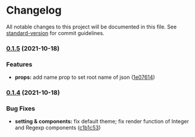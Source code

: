 # Changelog

All notable changes to this project will be documented in this file. See [standard-version](https://github.com/conventional-changelog/standard-version) for commit guidelines.

### [0.1.5](https://github.com/matpool/vue-json-view/compare/v0.1.4...v0.1.5) (2021-10-18)


### Features

* **props:** add name prop to set root name of json ([1e07614](https://github.com/matpool/vue-json-view/commit/1e076140dbb56d29b87a2a6bbb24e644237090ab))

### [0.1.4](https://github.com/matpool/vue-json-view/compare/v0.1.3...v0.1.4) (2021-10-18)


### Bug Fixes

* **setting & components:** fix default theme; fix render function of Integer and Regexp components ([c1b1c53](https://github.com/matpool/vue-json-view/commit/c1b1c53b5050cf82b32697f5d6f94fbdbffe8952))
